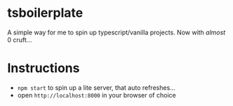 # tsboilerplate

A simple way for me to spin up typescript/vanilla projects.  Now with *almost* 0 cruft...

# Instructions
- `npm start` to spin up a lite server, that auto refreshes...
- open `http://localhost:8000` in your browser of choice